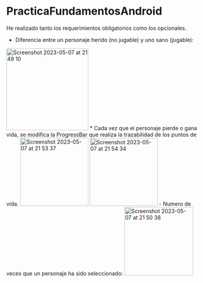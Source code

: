 # PracticaFundamentosAndroid

He realizado tanto los requerimientos obligatorios como los opcionales.

* Diferencia entre un personaje herido (no jugable) y uno sano (jugable):
<img width="215" alt="Screenshot 2023-05-07 at 21 49 10" src="https://user-images.githubusercontent.com/87450522/236699579-8a2d0932-a344-42a2-9a79-35aba2a6b7a3.png">
* Cada vez que el personaje pierde o gana vida, se modifica la ProgressBar que realiza la trazabilidad de los puntos de vida.
<img width="179" alt="Screenshot 2023-05-07 at 21 53 37" src="https://user-images.githubusercontent.com/87450522/236699795-7c7ea254-0b77-4684-a030-3b2bf83eea3b.png">
<img width="178" alt="Screenshot 2023-05-07 at 21 54 34" src="https://user-images.githubusercontent.com/87450522/236699834-c6b107e0-45fb-4ca8-8bf3-4b4bcbbeee20.png">
- Numero de veces que un personaje ha sido seleccionado: 
<img width="180" alt="Screenshot 2023-05-07 at 21 50 38" src="https://user-images.githubusercontent.com/87450522/236699644-26c351ed-6873-42f6-809a-41b0e32d7e19.png">
